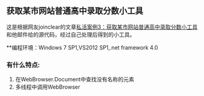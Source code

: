 ## 获取某市网站普通高中录取分数小工具
这是根据网友joinclear的文章[私活案例3：获取某市网站普通高中录取分数小工具](http://www.cnblogs.com/joinclear/archive/2013/03/26/2981744.html)和他邮件给的源代码，经过自己处理后得到的小工具。  

**编程环境：Windows 7 SP1,VS2012 SP1,.net framework 4.0

### 有什么特点:  
1. 在WebBrowser.Document中查找没有名称的元素  
2. 多线程中调用WebBrowser  